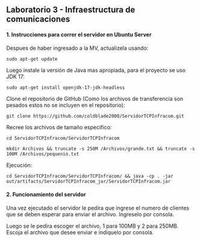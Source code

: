 ## Laboratorio 3 - Infraestructura de comunicaciones

#### 1. Instrucciones para correr el servidor en Ubuntu Server

Despues de haber ingresado a la MV, actualizela usando:

    sudo apt-get update

Luego instale la versión de Java mas apropiada, para el proyecto se uso JDK 17:

    sudo apt-get install openjdk-17-jdk-headless

Clone el repositorio de GitHub (Como los archivos de transferencia son pesados estos no se incluyen en el repositorio):

    git clone https://github.com/coldblade2000/ServidorTCPInfracom.git

Recree los archivos de tamaño especifico:

    cd ServidorTCPInfracom/ServidorTCPInfracom

    mkdir Archivos && truncate -s 250M /Archivos/grande.txt && truncate -s 100M /Archivos/pequenio.txt

Ejecución:

    cd ServidorTCPInfracom/ServidorTCPInfracom/ && java -cp . -jar out/artifacts/ServidorTCPInfracom_jar/ServidorTCPInfracom.jar

#### 2. Funcionamiento del servidor

Una vez ejecutado el servidor le pedira que ingrese el numero de clientes que se deben esperar para enviar el archivo. Ingreselo por consola.

Luego se le pedira escoger el archivo, 1 para 100MB y 2 para 250MB. Escoja el archivo que desee enviar e indiquelo por consola.
